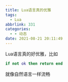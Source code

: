 ```yaml
---
title: Lua语言真的优雅
tags:
  - Lua
abbrlink: 331
categories:
  - - 动态
date: 2021-08-21 20:11:49
---
```


Lua语言真的好优雅，比如

```lua
if not ok then return end
```

就像自然语言一样流畅

